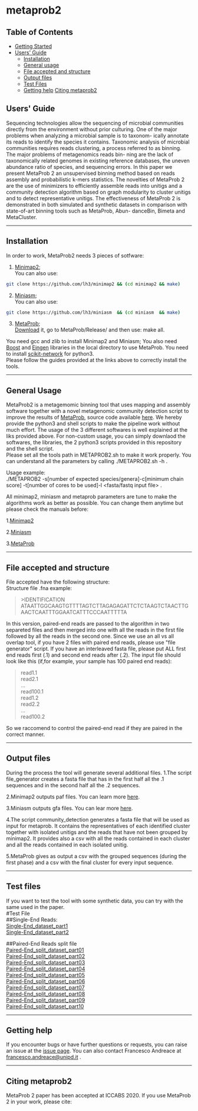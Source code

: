 # metaprob2

## Table of Contents

- [Getting Started](#started)
- [Users' Guide](#uguide)
  - [Installation](#install)
  - [General usage](#general)
  - [File accepted and structure](#file)
  - [Output files](#out)
  - [Test Files](#test)
  - [Getting help](#help)
[Citing metaprob2](#cite)


## <a name="uguide"></a>Users' Guide
Sequencing technologies allow the sequencing of microbial communities directly from the environment without prior culturing. One of the major problems when analyzing a microbial sample is to taxonom- ically annotate its reads to identify the species it contains. Taxonomic analysis of microbial communities requires reads clustering, a process referred to as binning. The major problems of metagenomics reads bin- ning are the lack of taxonomically related genomes in existing reference databases, the uneven abundance ratio of species, and sequencing errors. In this paper we present MetaProb 2 an unsupervised binning method based on reads assembly and probabilistic k-mers statistics. The novelties of MetaProb 2 are the use of minimizers to efficiently assemble reads into unitigs and a community detection algorithm based on graph modularity to cluster unitigs and to detect representative unitigs. The effectiveness of MetaProb 2 is demonstrated in both simulated and synthetic datasets in comparison with state-of-art binning tools such as MetaProb, Abun- danceBin, Bimeta and MetaCluster.

---

## <a name="install"></a>Installation

In order to work, MetaProb2 needs 3 pieces of sotfware:

1. [Minimap2](https://github.com/lh3/minimap2);   
You can also use: 
```sh
git clone https://github.com/lh3/minimap2 && (cd minimap2 && make)
```
2. [Miniasm](https://github.com/lh3/miniasm);   
You can also use: 
```sh
git clone https://github.com/lh3/miniasm  && (cd miniasm  && make)
```
3. [MetaProb](https://bitbucket.org/samu661/metaprob/src/master/);    
[Download](https://bitbucket.org/samu661/metaprob/downloads/MetaProb_v2.tar.gz) it, go to  MetaProb/Release/ and then use: make all.

You need gcc and zlib to install Minimap2 and Miniasm; You also need [Boost](https://www.boost.org/users/download/) and [Eingen](http://eigen.tuxfamily.org/index.php?title=Main_Page) libraries in the local directory to use MetaProb. 
You need to install [scikit-network](https://scikit-network.readthedocs.io/en/latest/) for python3.  
Please follow the guides provided at the links above to correctly install the tools.

---

##  <a name="general"></a>General Usage

MetaProb2 is a metagemomic binning tool that uses mapping and assembly software together with a novel metagenomic community detection script to improve the results of [MetaProb](https://academic.oup.com/bioinformatics/article/32/17/i567/2450796), source code available [here](https://bitbucket.org/samu661/metaprob/src/master/). 
We hereby provide the python3 and shell scripts to make the pipeline work without much effort.
The usage of the 3 different softwares is well explained at the liks provided above. For non-custom usage, you can simply downlaod the softwares, the libraries, the 2 python3 scripts provided in this repository and the shell script.  
Please set all the tools path in METAPROB2.sh to make it work properly. You can understand all the parameters by calling ./METAPROB2.sh -h  .  

Usage example:  
./METAPROB2 -s[number of expected species/genera]-c[minimum chain score] -t[number of cores to be used]-l <fasta/fastq input file> <output files name>. 
  

All minimap2, miniasm and metaprob parameters are tune to make the algorithms work as better as possible. You can change them anytime but please check the manuals before:  

1.[Minimap2](https://lh3.github.io/minimap2/minimap2.html)  

2.[Miniasm](http://manpages.ubuntu.com/manpages/bionic/man1/miniasm.1.html)  

3.[MetaProb](https://bitbucket.org/samu661/metaprob/src/master/)  

---

##  <a name="file"></a>File accepted and structure
File accepted have the following structure:  
Structure file .fna example:  
> \>IDENTIFICATION  
> ATAATTGGCAAGTGTTTTAGTCTTAGAGAGATTCTCTAAGTCTAACTTGAACTCAATTTGGAATCATTTCCCAATTTTTA

In this version, paired-end reads are passed to the algorithm in two separeted files and then merged into one with all the reads in the first file followed by all the reads in the second one.
Since we use an all vs all overlap tool, if you have 2 files with paired end reads, please use "file generator" script.  If you have an interleaved fasta file, please put ALL first end 
reads first (.1) and second end reads after (.2). The input file should look like this (if,for example, your sample has 100 paired end reads):  
>read1.1  
>read2.1  
>...  
>read100.1  
>read1.2  
>read2.2  
>...  
>read100.2   

So we raccomend to control the paired-end read if they are paired in the correct manner.

---

##  <a name="out"></a>Output files
During the process the tool will generate several additional files.
1.The script file_generator creates a fasta file that has in the first half all the .1 sequences and in the second half all the .2 sequences.

2.Minimap2 outputs paf files. You can learn more [here][paf].   

3.Miniasm outputs gfa files. You can lear more [here][gfa].  

4.The script community_detection generates a fasta file that will be used as input for metaprob. It contains the representatives of each identified cluster together with isolated unitigs and the reads that have not been grouped by minimap2. It provides also a csv with all the reads contained in each cluster and all the reads contained in each isolated unitig.  

5.MetaProb gives as output a csv with the grouped sequences (during the first phase) and a csv with the final cluster for every input sequence.  

---

## <a name="test"></a>Test files
If you want to test the tool with some synthetic data, you can try with the same used in the paper.  
#Test File  
##Single-End Reads:  
[Single-End_dataset_part1](https://bitbucket.org/samu661/metaprob/downloads/single_end_dataset.part1.rar)  
[Single-End_dataset_part2](https://bitbucket.org/samu661/metaprob/downloads/single_end_dataset.part2.rar)  

##Paired-End Reads split file  
[Paired-End_split_dataset_part01](https://bitbucket.org/samu661/metaprob/downloads/paired_end_dataset_splitted.part01.rar)  
[Paired-End_split_dataset_part02](https://bitbucket.org/samu661/metaprob/downloads/paired_end_dataset_splitted.part02.rar)  
[Paired-End_split_dataset_part03](https://bitbucket.org/samu661/metaprob/downloads/paired_end_dataset_splitted.part03.rar)  
[Paired-End_split_dataset_part04](https://bitbucket.org/samu661/metaprob/downloads/paired_end_dataset_splitted.part04.rar)  
[Paired-End_split_dataset_part05](https://bitbucket.org/samu661/metaprob/downloads/paired_end_dataset_splitted.part05.rar)  
[Paired-End_split_dataset_part06](https://bitbucket.org/samu661/metaprob/downloads/paired_end_dataset_splitted.part06.rar)  
[Paired-End_split_dataset_part07](https://bitbucket.org/samu661/metaprob/downloads/paired_end_dataset_splitted.part07.rar)  
[Paired-End_split_dataset_part08](https://bitbucket.org/samu661/metaprob/downloads/paired_end_dataset_splitted.part08.rar)  
[Paired-End_split_dataset_part09](https://bitbucket.org/samu661/metaprob/downloads/paired_end_dataset_splitted.part09.rar)  
[Paired-End_split_dataset_part10](https://bitbucket.org/samu661/metaprob/downloads/paired_end_dataset_splitted.part10.rar) 

---

## <a name="help"></a>Getting help
If you encounter bugs or have further questions or
requests, you can raise an issue at the [issue page][issue]. You can also contact Francesco Andreace at francesco.andreace@unipd.it .

---

## <a name="cite"></a>Citing metaprob2

MetaProb 2 paper has been accepted at ICCABS 2020.
If you use MetaProb 2 in your work, please cite:

[issue]: https://github.com/frankandreace/metaprob2/issues
[paf]: https://github.com/lh3/miniasm/blob/master/PAF.md
[gfa]: http://gfa-spec.github.io/GFA-spec/GFA1.html

